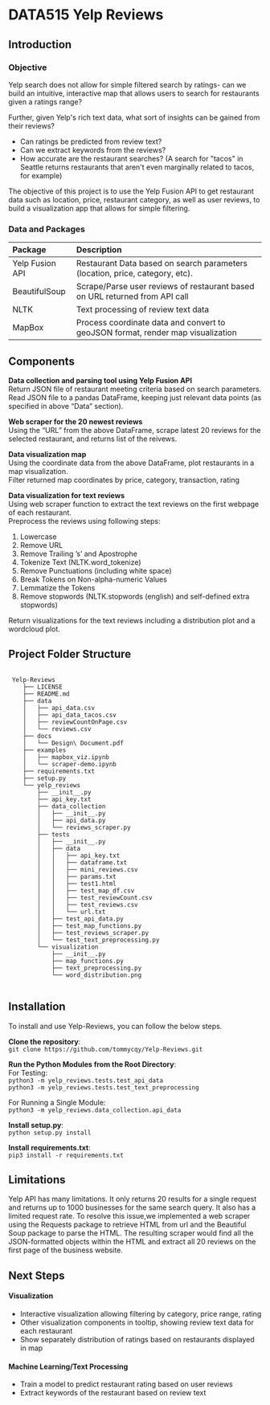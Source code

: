 # DATA515 Yelp Reviews


## Introduction 

### Objective

Yelp search does not allow for simple filtered search by ratings- can we build an intuitive, interactive map that allows users to search for restaurants given a ratings range? 

Further, given Yelp's rich text data, what sort of insights can be gained from their reviews?  

- Can ratings be predicted from review text?
- Can we extract keywords from the reviews?
- How accurate are the restaurant searches? (A search for "tacos" in Seattle returns restaurants that aren't even marginally related to tacos, for example)

The objective of this project is to use the Yelp Fusion API to get restaurant data such as location, price, restaurant category, as well as user reviews, to build a visualization app that allows for simple filtering. 

### Data and Packages 



| Package      | Description |
| :----------- | :----------- |
| Yelp Fusion API    | Restaurant Data based on search parameters (location, price, category, etc).       |
| BeautifulSoup   | Scrape/Parse user reviews of restaurant based on URL returned from API call        |
| NLTK   | Text processing of review text data     |
| MapBox   | Process coordinate data and convert to geoJSON format, render map visualization|



## Components

**Data collection and parsing tool using Yelp Fusion API** \
Return JSON file of restaurant meeting criteria based on search parameters. \
Read JSON file to a pandas DataFrame, keeping just relevant data points (as specified in above “Data” section).

**Web scraper for the 20 newest reviews** \
Using the “URL” from the above DataFrame, scrape latest 20 reviews for the selected restaurant, and returns list of the reivews.

**Data visualization map** \
Using the coordinate data from the above DataFrame, plot restaurants in a map visualization. \
Filter returned map coordinates by price, category, transaction, rating 

**Data visualization for text reviews** \
Using web scraper function to extract the text reviews on the first webpage of each restaurant. \
Preprocess the reviews using following steps:

1. Lowercase
2. Remove URL
3. Remove Trailing ’s’ and Apostrophe
4. Tokenize Text (NLTK.word_tokenize)
5. Remove Punctuations (including white space)
6. Break Tokens on Non-alpha-numeric Values
7. Lemmatize the Tokens
8. Remove stopwords (NLTK.stopwords (english) and self-defined extra stopwords) 

Return visualizations for the text reviews including a distribution plot and a wordcloud plot.


## Project Folder Structure

```

 Yelp-Reviews
    ├── LICENSE
    ├── README.md
    ├── data
    │   ├── api_data.csv
    │   ├── api_data_tacos.csv
    │   ├── reviewCountOnPage.csv
    │   └── reviews.csv
    ├── docs
    │   └── Design\ Document.pdf
    ├── examples
    │   ├── mapbox_viz.ipynb
    │   └── scraper-demo.ipynb
    ├── requirements.txt
    ├── setup.py
    └── yelp_reviews
        ├── __init__.py
        ├── api_key.txt
        ├── data_collection
        │   ├── __init__.py
        │   ├── api_data.py
        │   └── reviews_scraper.py
        ├── tests
        │   ├── __init__.py
        │   ├── data
        │   │   ├── api_key.txt
        │   │   ├── dataframe.txt
        │   │   ├── mini_reviews.csv
        │   │   ├── params.txt
        │   │   ├── test1.html
        │   │   ├── test_map_df.csv
        │   │   ├── test_reviewCount.csv
        │   │   ├── test_reviews.csv
        │   │   └── url.txt
        │   ├── test_api_data.py
        │   ├── test_map_functions.py
        │   ├── test_reviews_scraper.py
        │   └── test_text_preprocessing.py
        └── visualization
            ├── __init__.py
            ├── map_functions.py
            ├── text_preprocessing.py
            └── word_distribution.png
            
```


## Installation

To install and use Yelp-Reviews, you can follow the below steps.

**Clone the repository**: \
```git clone https://github.com/tommycqy/Yelp-Reviews.git```

**Run the Python Modules from the Root Directory**: \
For Testing: \
```python3 -m yelp_reviews.tests.test_api_data ```\
```python3 -m yelp_reviews.tests.test_text_preprocessing```

For Running a Single Module: \
```python3 -m yelp_reviews.data_collection.api_data```

**Install setup.py**: \
```python setup.py install```

**Install requirements.txt**: \
```pip3 install -r requirements.txt```


## Limitations

Yelp API has many limitations. It only returns 20 results for a single request and returns up to 1000 businesses for the same search query. It also has a limited request rate. To resolve this issue,we implemented a web scraper using the Requests package to retrieve HTML from url and the Beautiful Soup package to parse the HTML. The resulting scraper would find all the JSON-formatted objects within the HTML and extract all 20 reviews on the first page of the business website.


## Next Steps

#### Visualization

- Interactive visualization allowing filtering by category, price range, rating 
- Other visualization components in tooltip, showing review text data for each restaurant 
- Show separately distribution of ratings based on restaurants displayed in map 

#### Machine Learning/Text Processing

- Train a model to predict restaurant rating based on user reviews
- Extract keywords of the restaurant based on review text 